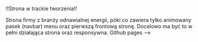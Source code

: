 !!Strona w trackie tworzenia!!

Strona firmy z branży odnawialnej energii, póki co zawiera tylko animowany pasek (navbar) menu oraz pierwszą frontową stronę. 
Docelowo ma być to w pełni działająca strona oraz responsywna.
Github pages --> 
